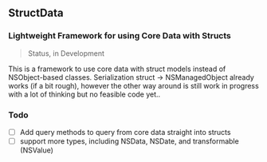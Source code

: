 ## StructData
### Lightweight Framework for using Core Data with Structs

> Status, in Development

This is a framework to use core data with struct models instead of NSObject-based classes. Serialization struct -> NSManagedObject already works (if a bit rough), however the other way around is still work in progress with a lot of thinking but no feasible code yet..

### Todo
- [ ] Add query methods to query from core data straight into structs
- [ ] support more types, including NSData, NSDate, and transformable (NSValue)
